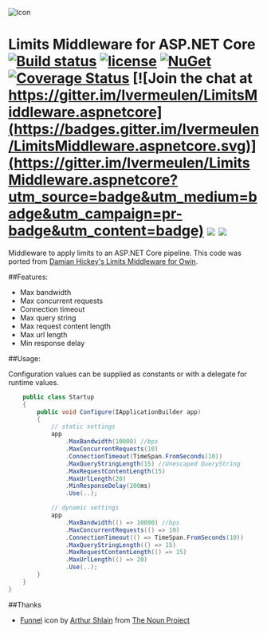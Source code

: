 ![Icon](http://i.imgur.com/D7PUb42.png?1) 
# Limits Middleware for ASP.NET Core [![Build status](https://ci.appveyor.com/api/projects/status/5oudipjv2e65bl1w?svg=true)](https://ci.appveyor.com/project/lvermeulen/limitsmiddleware-aspnetcore) [![license](https://img.shields.io/github/license/lvermeulen/LimitsMiddleware.aspnetcore.svg?maxAge=2592000)](https://github.com/lvermeulen/LimitsMiddleware.aspnetcore/blob/master/LICENSE) [![NuGet](https://img.shields.io/nuget/vpre/LimitsMiddleware.aspnetcore.svg?maxAge=2592000)](https://www.nuget.org/packages/LimitsMiddleware.aspnetcore/) [![Coverage Status](https://coveralls.io/repos/github/lvermeulen/LimitsMiddleware.aspnetcore/badge.svg?branch=master)](https://coveralls.io/github/lvermeulen/LimitsMiddleware.aspnetcore?branch=master) [![Join the chat at https://gitter.im/lvermeulen/LimitsMiddleware.aspnetcore](https://badges.gitter.im/lvermeulen/LimitsMiddleware.aspnetcore.svg)](https://gitter.im/lvermeulen/LimitsMiddleware.aspnetcore?utm_source=badge&utm_medium=badge&utm_campaign=pr-badge&utm_content=badge) ![](https://img.shields.io/badge/.net-4.5.1-yellowgreen.svg) ![](https://img.shields.io/badge/netstandard-1.6-yellowgreen.svg)
Middleware to apply limits to an ASP.NET Core pipeline. This code was ported from [Damian Hickey's Limits Middleware for Owin](https://github.com/damianh/LimitsMiddleware).

##Features:

 - Max bandwidth
 - Max concurrent requests
 - Connection timeout
 - Max query string
 - Max request content length
 - Max url length
 - Min response delay
 

##Usage:

Configuration values can be supplied as constants or with a delegate for runtime values.

```csharp
    public class Startup
    {
        public void Configure(IApplicationBuilder app)
        {
            // static settings
            app
	            .MaxBandwidth(10000) //bps
	            .MaxConcurrentRequests(10)
	            .ConnectionTimeout(TimeSpan.FromSeconds(10))
	            .MaxQueryStringLength(15) //Unescaped QueryString
	            .MaxRequestContentLength(15)
	            .MaxUrlLength(20)
	            .MinResponseDelay(200ms)
	            .Use(..);

        	// dynamic settings
	        app
	            .MaxBandwidth(() => 10000) //bps
	            .MaxConcurrentRequests(() => 10)
	            .ConnectionTimeout(() => TimeSpan.FromSeconds(10))
	            .MaxQueryStringLength(() => 15)
	            .MaxRequestContentLength(() => 15)
	            .MaxUrlLength(() => 20)
	            .Use(..);
		}
    }
}
```

##Thanks
* [Funnel](https://thenounproject.com/term/funnel/515072/) icon by [Arthur Shlain](https://thenounproject.com/ArtZ91/) from [The Noun Project](https://thenounproject.com)

